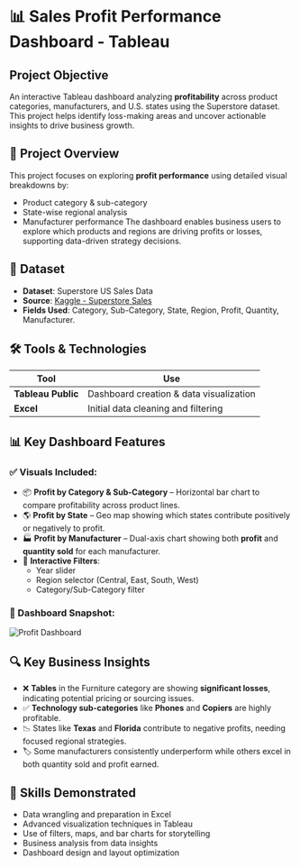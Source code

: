 # 📊 Sales Profit Performance Dashboard - Tableau

## Project Objective
An interactive Tableau dashboard analyzing **profitability** across product categories, manufacturers, and U.S. states using the Superstore dataset. This project helps identify loss-making areas and uncover actionable insights to drive business growth.

## 🧠 Project Overview
This project focuses on exploring **profit performance** using detailed visual breakdowns by:
- Product category & sub-category
- State-wise regional analysis
- Manufacturer performance
The dashboard enables business users to explore which products and regions are driving profits or losses, supporting data-driven strategy decisions.

## 📁 Dataset
- **Dataset**: Superstore US Sales Data  
- **Source**: [Kaggle - Superstore Sales](https://www.kaggle.com/datasets)  
- **Fields Used**: Category, Sub-Category, State, Region, Profit, Quantity, Manufacturer.

## 🛠 Tools & Technologies
| Tool               | Use                                     |
|--------------------|-----------------------------------------|
| **Tableau Public** | Dashboard creation & data visualization |
| **Excel**          | Initial data cleaning and filtering     |

## 📊 Key Dashboard Features

### ✅ Visuals Included:
- 📦 **Profit by Category & Sub-Category** – Horizontal bar chart to compare profitability across product lines.
- 🌎 **Profit by State** – Geo map showing which states contribute positively or negatively to profit.
- 🏭 **Profit by Manufacturer** – Dual-axis chart showing both **profit** and **quantity sold** for each manufacturer.
- 🧭 **Interactive Filters**:
  - Year slider
  - Region selector (Central, East, South, West)
  - Category/Sub-Category filter
 
### 📸 Dashboard Snapshot:
![Profit Dashboard](images/profit_dashboard.png)

## 🔍 Key Business Insights
- ❌ **Tables** in the Furniture category are showing **significant losses**, indicating potential pricing or sourcing issues.
- ✅ **Technology sub-categories** like **Phones** and **Copiers** are highly profitable.
- 📉 States like **Texas** and **Florida** contribute to negative profits, needing focused regional strategies.
- 🏷️ Some manufacturers consistently underperform while others excel in both quantity sold and profit earned.

## 🧠 Skills Demonstrated
- Data wrangling and preparation in Excel
- Advanced visualization techniques in Tableau
- Use of filters, maps, and bar charts for storytelling
- Business analysis from data insights
- Dashboard design and layout optimization
